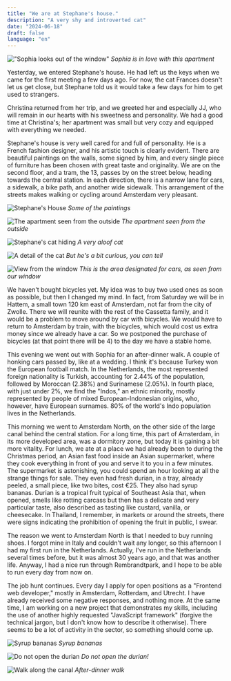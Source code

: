 ```yaml
---
title: "We are at Stephane's house."
description: "A very shy and introverted cat"
date: "2024-06-18"
draft: false
language: "en"
---
```


!["Sophia looks out of the window"](../../../../assets/images/post-9/pic-1.jpg)
_Sophia is in love with this apartment_

Yesterday, we entered Stephane's house. He had left us the keys when we came for the first meeting a few days ago. For now, the cat Frances doesn't let us get close, but Stephane told us it would take a few days for him to get used to strangers.

Christina returned from her trip, and we greeted her and especially JJ, who will remain in our hearts with his sweetness and personality. We had a good time at Christina's; her apartment was small but very cozy and equipped with everything we needed.

Stephane's house is very well cared for and full of personality. He is a French fashion designer, and his artistic touch is clearly evident. There are beautiful paintings on the walls, some signed by him, and every single piece of furniture has been chosen with great taste and originality. We are on the second floor, and a tram, the 13, passes by on the street below, heading towards the central station. In each direction, there is a narrow lane for cars, a sidewalk, a bike path, and another wide sidewalk. This arrangement of the streets makes walking or cycling around Amsterdam very pleasant.

![Stephane's House](../../../../assets/images/post-9/pic-2.jpg)
_Some of the paintings_

![The apartment seen from the outside](../../../../assets/images/post-9/pic-3.jpg)
_The apartment seen from the outside_

![Stephane's cat hiding](../../../../assets/images/post-9/pic-4.jpg)
_A very aloof cat_

![A detail of the cat](../../../../assets/images/post-9/pic-5.jpg)
_But he's a bit curious, you can tell_

![View from the window](../../../../assets/images/post-9/pic-6.jpg)
_This is the area designated for cars, as seen from our window_

We haven't bought bicycles yet.
My idea was to buy two used ones as soon as possible, but then I changed my mind.
In fact, from Saturday we will be in Hattem, a small town 120 km east of Amsterdam, not far from the city of Zwolle. There we will reunite with the rest of the Cassetta family, and it would be a problem to move around by car with bicycles. We would have to return to Amsterdam by train, with the bicycles, which would cost us extra money since we already have a car.
So we postponed the purchase of bicycles (at that point there will be 4) to the day we have a stable home.

This evening we went out with Sophia for an after-dinner walk. A couple of honking cars passed by, like at a wedding. I think it's because Turkey won the European football match. In the Netherlands, the most represented foreign nationality is Turkish, accounting for 2.44% of the population, followed by Moroccan (2.38%) and Surinamese (2.05%).
In fourth place, with just under 2%, we find the "Indos," an ethnic minority, mostly represented by people of mixed European-Indonesian origins, who, however, have European surnames. 80% of the world's Indo population lives in the Netherlands.

This morning we went to Amsterdam North, on the other side of the large canal behind the central station. For a long time, this part of Amsterdam, in its more developed area, was a dormitory zone, but today it is gaining a bit more vitality.
For lunch, we ate at a place we had already been to during the Christmas period, an Asian fast food inside an Asian supermarket, where they cook everything in front of you and serve it to you in a few minutes. The supermarket is astonishing, you could spend an hour looking at all the strange things for sale. They even had fresh durian, in a tray, already peeled, a small piece, like two bites, cost €25.
They also had syrup bananas.
Durian is a tropical fruit typical of Southeast Asia that, when opened, smells like rotting carcass but then has a delicate and very particular taste, also described as tasting like custard, vanilla, or cheesecake.
In Thailand, I remember, in markets or around the streets, there were signs indicating the prohibition of opening the fruit in public, I swear.

The reason we went to Amsterdam North is that I needed to buy running shoes. I forgot mine in Italy and couldn't wait any longer, so this afternoon I had my first run in the Netherlands. Actually, I've run in the Netherlands several times before, but it was almost 30 years ago, and that was another life.
Anyway, I had a nice run through Rembrandtpark, and I hope to be able to run every day from now on.

The job hunt continues. Every day I apply for open positions as a "Frontend web developer," mostly in Amsterdam, Rotterdam, and Utrecht. I have already received some negative responses, and nothing more.
At the same time, I am working on a new project that demonstrates my skills, including the use of another highly requested "JavaScript framework" (forgive the technical jargon, but I don't know how to describe it otherwise).
There seems to be a lot of activity in the sector, so something should come up.

![Syrup bananas](../../../../assets/images/post-9/pic-8.jpg)
_Syrup bananas_

![Do not open the durian](../../../../assets/images/post-9/pic-9.jpg)
_Do not open the durian!_

![Walk along the canal](../../../../assets/images/post-9/pic-7.jpg)
_After-dinner walk_

